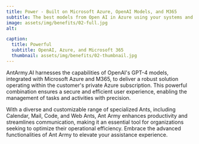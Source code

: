 ```yaml
---
title: Power - Built on Microsoft Azure, OpenAI Models, and M365
subtitle: The best models from Open AI in Azure using your systems and information 
image: assets/img/benefits/02-full.jpg
alt: 

caption:
  title: Powerful
  subtitle: OpenAI, Azure, and Microsoft 365
  thumbnail: assets/img/benefits/02-thumbnail.jpg
---
```


AntArmy.AI harnesses the capabilities of OpenAI's GPT-4 models, integrated with Microsoft Azure and M365, to deliver a robust solution operating within the customer's private Azure subscription. This powerful combination ensures a secure and efficient user experience, enabling the management of tasks and activities with precision.

With a diverse and customizable range of specialized Ants, including Calendar, Mail, Code, and Web Ants, Ant Army enhances productivity and streamlines communication, making it an essential tool for organizations seeking to optimize their operational efficiency. Embrace the advanced functionalities of Ant Army to elevate your assistance experience.
